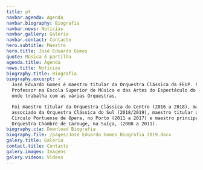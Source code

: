 ```yaml
---
title: pt
navbar.agenda: Agenda
navbar.biography: Biografia
navbar.news: Notícias
navbar.gallery: Galeria
navbar.contact: Contacto
hero.subtitle: Maestro
hero.title: José Eduardo Gomes
quote: Música é partilha
agenda.title: Agenda
news.title: Notícias
biography.title: Biografia
biography.excerpt: >
  José Eduardo Gomes é maestro titular da Orquestra Clássica da FEUP. É
  Professor na Escola Superior de Música e das Artes do Espectáculo do Porto,
  onde trabalha com as várias Orquestras. 

  Foi maestro titular da Orquestra Clássica do Centro (2016 a 2018), maestro
  associado da Orquestra Clássica do Sul (2018/2019), maestro titular do Coro do
  Círculo Portuense de Opera, no Porto (2011 a 2017) e maestro principal da
  Orquestra Chambre de Carouge, na Suíça, (2008 a 2011).
biography.cta: Download Biografia
biography.file: /pages/José Eduardo Gomes_Biografia_2019.docx
galery.title: Galeria
contact.title: Contacto
galery.images: Imagens
galery.videos: Videos
---
```






